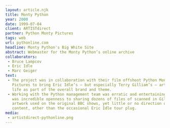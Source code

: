 ```yaml
---
layout: article.njk
title: Monty Python
year: 2000
date: 1999-07-04
client: ARTISTdirect
partner: Python Monty Pictures
tags: web
url: pythonline.com
headline: Monty Python's Big White Site
abstract: Webmaster for the Monty Python’s online archive
collaborators:
 - Bruce Lampcov
 - Eric Idle
 - Marc Geiger
text:
 - The project was in collaboration with their film offshoot Python Monty 
   Pictures to bring Eric Idle’s — but especially Terry Gilliam’s — artwork to 
   life as part of the overall brand and theme.
 - Working with the Python management team was erratic and entertaining; there
   was incredible openness to sharing dozens of files of scanned in Gilliam 
   artwork used on the original BBC shows, yet little or no direction on ongoing 
   content, other than the occasional Eric Idle tour plug.
media:
 - artistdirect-pythonline.png
---
```

